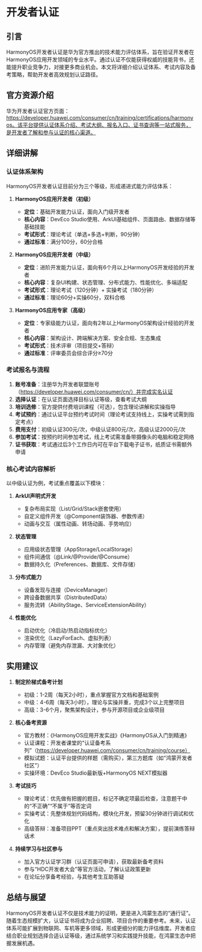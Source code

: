 # 开发者认证

## 引言
HarmonyOS开发者认证是华为官方推出的技术能力评估体系，旨在验证开发者在HarmonyOS应用开发领域的专业水平。通过认证不仅能获得权威的技能背书，还能提升职业竞争力，对接更多商业机会。本文将详细介绍认证体系、考试内容及备考策略，帮助开发者高效规划认证路径。

## 官方资源介绍
华为开发者认证官方页面：https://developer.huawei.com/consumer/cn/training/certifications/harmonyos。该平台提供认证体系介绍、考试大纲、报名入口、证书查询等一站式服务，是开发者了解和参与认证的核心渠道。

## 详细讲解
### 认证体系架构
HarmonyOS开发者认证目前分为三个等级，形成递进式能力评估体系：

1. **HarmonyOS应用开发者（初级）**
   - **定位**：基础开发能力认证，面向入门级开发者
   - **核心内容**：DevEco Studio使用、ArkUI基础组件、页面路由、数据存储等基础技能
   - **考试形式**：理论考试（单选+多选+判断，90分钟）
   - **通过标准**：满分100分，60分合格

2. **HarmonyOS应用开发者（中级）**
   - **定位**：进阶开发能力认证，面向有6个月以上HarmonyOS开发经验的开发者
   - **核心内容**：复杂UI构建、状态管理、分布式能力、性能优化、多端适配
   - **考试形式**：理论考试（120分钟）+ 实操考试（180分钟）
   - **通过标准**：理论60分+实操60分，双科合格

3. **HarmonyOS应用专家（高级）**
   - **定位**：专家级能力认证，面向有2年以上HarmonyOS架构设计经验的开发者
   - **核心内容**：架构设计、跨端解决方案、安全合规、生态集成
   - **考试形式**：技术评审（项目提交+答辩）
   - **通过标准**：评审委员会综合评分≥70分

### 考试报名与流程
1. **账号准备**：注册华为开发者联盟账号（https://developer.huawei.com/consumer/cn/）并完成实名认证
2. **选择认证**：在认证页面选择目标认证等级，查看考试大纲
3. **培训选修**：官方提供付费培训课程（可选），包含理论讲解和实操指导
4. **考试预约**：通过认证平台预约考试时间（理论考试支持线上，实操考试需到指定考点）
5. **费用支付**：初级认证300元/次，中级认证800元/次，高级认证2000元/次
6. **参加考试**：按预约时间参加考试，线上考试需准备带摄像头的电脑和稳定网络
7. **证书获取**：考试通过后3个工作日内可在平台下载电子证书，纸质证书需额外申请

### 核心考试内容解析
以中级认证为例，考试重点覆盖以下模块：

1. **ArkUI声明式开发**
   - 复杂布局实现（List/Grid/Stack嵌套使用）
   - 自定义组件开发（@Component装饰器、参数传递）
   - 动画与交互（属性动画、转场动画、手势响应）

2. **状态管理**
   - 应用级状态管理（AppStorage/LocalStorage）
   - 组件间通信（@Link/@Provide/@Consume）
   - 数据持久化（Preferences、数据库、文件存储）

3. **分布式能力**
   - 设备发现与连接（DeviceManager）
   - 跨设备数据共享（DistributedData）
   - 服务流转（AbilityStage、ServiceExtensionAbility）

4. **性能优化**
   - 启动优化（冷启动/热启动指标优化）
   - 渲染优化（LazyForEach、虚拟列表）
   - 内存管理（避免内存泄漏、大对象优化）

## 实用建议
1. **制定阶梯式备考计划**
   - 初级：1-2周（每天2小时），重点掌握官方文档和基础案例
   - 中级：4-6周（每天3小时），理论与实操并重，完成3个以上完整项目
   - 高级：3-6个月，聚焦架构设计，参与开源项目或企业级项目

2. **核心备考资源**
   - 官方教材：《HarmonyOS应用开发实战》《HarmonyOS从入门到精通》
   - 认证课程：开发者课堂的“认证备考系列”（https://developer.huawei.com/consumer/cn/training/course）
   - 模拟试题：认证平台提供的样题（需购买），第三方题库（如“鸿蒙开发者社区”）
   - 实操环境：DevEco Studio最新版+HarmonyOS NEXT模拟器

3. **考试技巧**
   - 理论考试：优先做有把握的题目，标记不确定项最后检查，注意题干中的“不正确”“不属于”等否定词
   - 实操考试：先整体规划代码结构，模块化开发，预留30分钟进行调试和优化
   - 高级答辩：准备项目PPT（重点突出技术难点和解决方案），提前演练答辩话术

4. **持续学习与社区参与**
   - 加入官方认证学习群（认证页面可申请），获取最新备考资料
   - 参与“HDC开发者大会”等官方活动，了解认证政策更新
   - 在论坛分享备考经验，与其他考生互助答疑

## 总结与展望
HarmonyOS开发者认证不仅是技术能力的证明，更是进入鸿蒙生态的“通行证”。随着生态规模扩大，认证证书将成为企业招聘、项目合作的重要参考。未来，认证体系可能扩展到物联网、车机等更多领域，形成更细分的能力评估维度。开发者应结合职业规划选择合适认证等级，通过系统学习和实践提升技能，在鸿蒙生态中把握发展机遇。